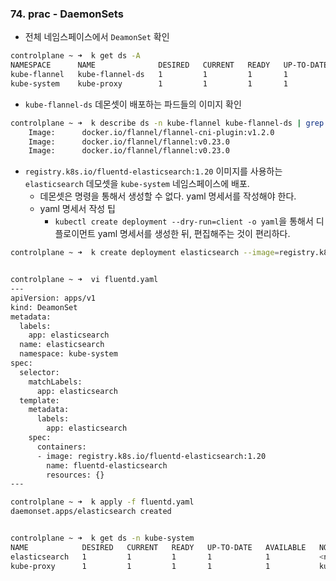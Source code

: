 ### 74. prac - DaemonSets
- 전체 네임스페이스에서 `DeamonSet` 확인
```bash
controlplane ~ ➜  k get ds -A
NAMESPACE      NAME              DESIRED   CURRENT   READY   UP-TO-DATE   AVAILABLE   NODE SELECTOR            AGE
kube-flannel   kube-flannel-ds   1         1         1       1            1           <none>                   5m52s
kube-system    kube-proxy        1         1         1       1            1           kubernetes.io/os=linux   5m54s
```

- `kube-flannel-ds` 데몬셋이 배포하는 파드들의 이미지 확인
```bash
controlplane ~ ➜  k describe ds -n kube-flannel kube-flannel-ds | grep -i image
    Image:      docker.io/flannel/flannel-cni-plugin:v1.2.0
    Image:      docker.io/flannel/flannel:v0.23.0
    Image:      docker.io/flannel/flannel:v0.23.0
```

- `registry.k8s.io/fluentd-elasticsearch:1.20` 이미지를 사용하는 `elasticsearch` 데모셋을 `kube-system` 네임스페이스에 배포.
	- 데몬셋은 명령을 통해서 생성할 수 없다. yaml 명세서를 작성해야 한다.
	- yaml 명세서 작성 팁
		- `kubectl create deployment --dry-run=client -o yaml`을 통해서 디플로이먼트 yaml 명세서를 생성한 뒤, 편집해주는 것이 편리하다.
```bash
controlplane ~ ➜  k create deployment elasticsearch --image=registry.k8s.io/fluentd-elasticsearch:1.20 -n kube-system --dry-run=client -o yaml >> fluentd.yaml


controlplane ~ ➜  vi fluentd.yaml
---
apiVersion: apps/v1
kind: DeamonSet
metadata:
  labels:
    app: elasticsearch
  name: elasticsearch
  namespace: kube-system
spec:
  selector:
    matchLabels:
      app: elasticsearch
  template:
    metadata:
      labels:
        app: elasticsearch
    spec:
      containers:
      - image: registry.k8s.io/fluentd-elasticsearch:1.20
        name: fluentd-elasticsearch
        resources: {}
---

controlplane ~ ➜  k apply -f fluentd.yaml 
daemonset.apps/elasticsearch created


controlplane ~ ➜  k get ds -n kube-system
NAME            DESIRED   CURRENT   READY   UP-TO-DATE   AVAILABLE   NODE SELECTOR            AGE
elasticsearch   1         1         1       1            1           <none>                   3m5s
kube-proxy      1         1         1       1            1           kubernetes.io/os=linux   18m
```